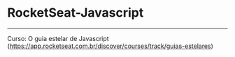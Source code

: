 # RocketSeat-Javascript
***
Curso: O guia estelar de Javascript (https://app.rocketseat.com.br/discover/courses/track/guias-estelares)
